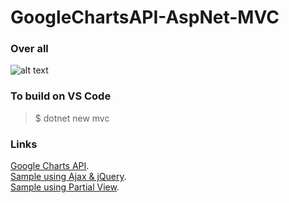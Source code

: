 # GoogleChartsAPI-AspNet-MVC

### Over all

![alt text](../readme-image/image_barChart.png?raw=true)

### To build on VS Code

> \$ dotnet new mvc

### Links

[Google Charts API](https://developers.google.com/chart/interactive/docs/quick_start).  
[Sample using Ajax & jQuery](https://www.c-sharpcorner.com/article/use-of-google-chart-with-asp-net-core-visual-studio-code/).  
[Sample using Partial View](https://www.c-sharpcorner.com/article/asp-net-mvc5-google-charts-api-integration/).
